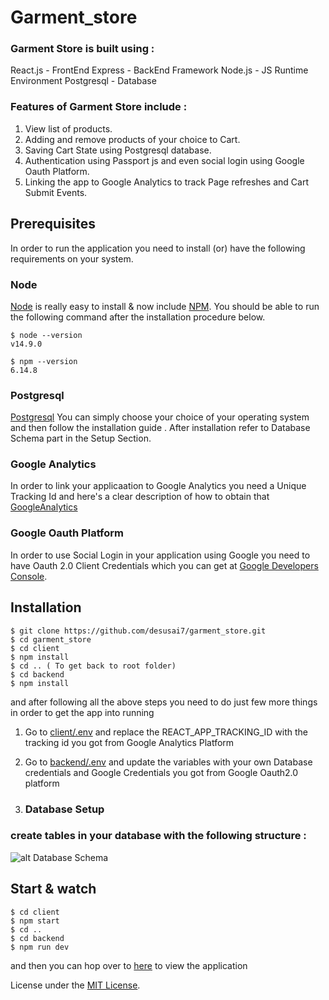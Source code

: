 # Garment_store

### Garment Store is built using :

React.js - FrontEnd
Express - BackEnd Framework
Node.js - JS Runtime Environment
Postgresql - Database

### Features of Garment Store include : 

1. View list of products.
2. Adding and remove products of your choice to Cart.
3. Saving Cart State using Postgresql database.
3. Authentication using Passport js and even social login using Google Oauth Platform.
4. Linking the app to Google Analytics to track Page refreshes and Cart Submit Events.


## Prerequisites

In order to run the application you need to install (or) have the following requirements on your system.

### Node

[Node](http://nodejs.org/) is really easy to install & now include [NPM](https://npmjs.org/).
You should be able to run the following command after the installation procedure
below.

    $ node --version
    v14.9.0

    $ npm --version
    6.14.8

### Postgresql

[Postgresql](https://www.postgresql.org/download/) You can simply choose your choice of your operating system and then
follow the installation guide . After installation refer to Database Schema part in the Setup Section.

### Google Analytics

In order to link your applicaation to Google Analytics you need a Unique Tracking Id and here's a clear description of how to obtain
that [GoogleAnalytics](https://support.google.com/analytics/answer/1008080?hl=en)


### Google Oauth Platform

In order to use Social Login in your application using Google you need to have Oauth 2.0 Client Credentials which you can get at [Google Developers Console](https://console.developers.google.com/apis/credentials).



## Installation 

    $ git clone https://github.com/desusai7/garment_store.git
    $ cd garment_store
    $ cd client
    $ npm install
    $ cd .. ( To get back to root folder)
    $ cd backend
    $ npm install

and after following all the above steps you need to do just few more things in order to get the app into running

1. Go to [client/.env](/client/.env) and replace the REACT_APP_TRACKING_ID with the tracking id you got from Google Analytics Platform
    
2. Go to [backend/.env](/backend/.env) and update the variables with your own Database credentials and Google Credentials you got from Google Oauth2.0 platform

3. ### Database Setup

### create tables in your database with the following structure : 

![alt Database Schema](https://rb.gy/q0dzxm)



## Start & watch

    $ cd client
    $ npm start
    $ cd ..
    $ cd backend
    $ npm run dev

and then you can hop over to [here](http:localhost:3000/home) to view the application



License under the [MIT License](LICENSE).